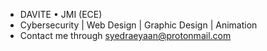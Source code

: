 - DAVITE • JMI (ECE)
- Cybersecurity | Web Design | Graphic Design | Animation 
- Contact me through syedraeyaan@protonmail.com

<!---
sydrynx/sydrynx is a ✨ special ✨ repository because its `README.md` (this file) appears on your GitHub profile.
You can click the Preview link to take a look at your changes.
--->
